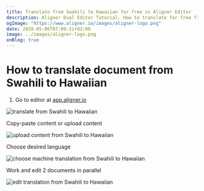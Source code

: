 ```yaml
---
title: Translate from Swahili to Hawaiian for free in Aligner Editor
description: Aligner Dual Editor Tutorial. How to translate for free from Swahili to Hawaiian. Aligner is multilingual document management platform. 
ogImage: "https://www.aligner.io/images/aligner-logo.png"
date: 2020-05-06T07:09:21+03:00
image: ../images/aligner-logo.png
onBlog: true
---
```


# How to translate document from Swahili to Hawaiian

1. Go to editor at [app.aligner.io](https://app.aligner.io "Aligner App web page")

![translate from Swahili to Hawaiian](../aligner-blank-editor.png "translate from Swahili to Hawaiian")

Copy-paste content or upload content

![upload content from Swahili to Hawaiian](../aligner-uploaded-document.png "upload content from Swahili to Hawaiian")

Choose desired language

![choose machine translation from Swahili to Hawaiian](../aligner-language-dropdown.png "choose machine translation from Swahili to Hawaiian")

Work and edit 2 documents in parallel

![edit translation from Swahili to Hawaiian](../aligner-double-sitded-editor.png "edit translation from Swahili to Hawaiian")

